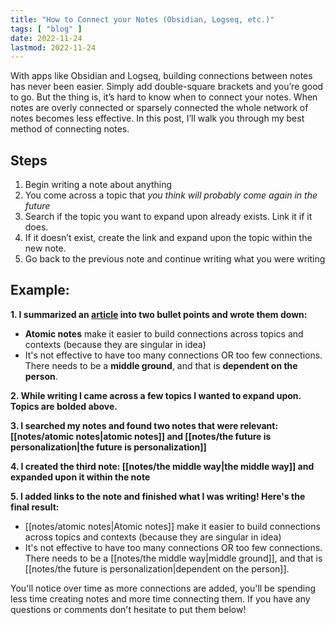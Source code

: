 ```yaml
---
title: "How to Connect your Notes (Obsidian, Logseq, etc.)"
tags: [ "blog" ]
date: 2022-11-24
lastmod: 2022-11-24
---
```

With apps like Obsidian and Logseq, building connections between notes has never been easier. Simply add double-square brackets and you’re good to go. But the thing is, it’s hard to know when to connect your notes. When notes are overly connected or sparsely connected the whole network of notes becomes less effective. In this post, I’ll walk you through my best method of connecting notes.

## Steps
1.  Begin writing a note about anything
2.  You come across a topic that *you think will probably come again in the future*
3.  Search if the topic you want to expand upon already exists. Link it if it does.
4.  If it doesn’t exist, create the link and expand upon the topic within the new note.
5.  Go back to the previous note and continue writing what you were writing

## Example:

**1. I summarized an [article](https://notes.andymatuschak.org/Evergreen_notes_should_be_atomic) into two bullet points and wrote them down:**

- **Atomic notes** make it easier to build connections across topics and contexts (because they are singular in idea)
- It's not effective to have too many connections OR too few connections. There needs to be a **middle ground**, and that is **dependent on the person**. 

**2. While writing I came across a few topics I wanted to expand upon. Topics are bolded above.**

**3. I searched my notes and found two notes that were relevant:  [[notes/atomic notes|atomic notes]] and [[notes/the future is personalization|the future is personalization]]**

**4. I created the third note: [[notes/the middle way|the middle way]] and expanded upon it within the note**

**5. I added links to the note and finished what I was writing! Here's the final result:**

- [[notes/atomic notes|Atomic notes]] make it easier to build connections across topics and contexts (because they are singular in idea)
- It's not effective to have too many connections OR too few connections. There needs to be a [[notes/the middle way|middle ground]], and that is [[notes/the future is personalization|dependent on the person]]. 

You'll notice over time as more connections are added, you'll be spending less time creating notes and more time connecting them. If you have any questions or comments don't hesitate to put them below!

